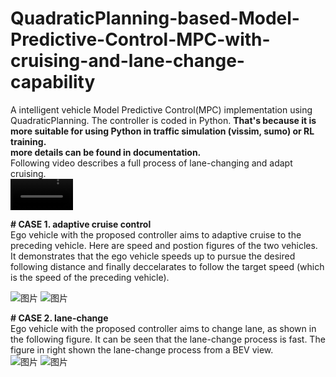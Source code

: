 # QuadraticPlanning-based-Model-Predictive-Control-MPC-with-cruising-and-lane-change-capability
A intelligent vehicle Model Predictive Control(MPC) implementation using QuadraticPlanning. The controller is coded in Python. **That's because it is more suitable for using Python in traffic simulation (vissim, sumo) or RL training.**  
**more details can be found in documentation.**  
Following video describes a full process of lane-changing and adapt cruising.  
<video src='https://github.com/zhexilian/QuadraticPlanning-based-Model-Predictive-Control-MPC-/assets/148358711/3dbdeba2-2151-485a-a6ea-15d7aa25f9ba' width=100/>   
  
**# CASE 1. adaptive cruise control**  
Ego vehicle with the proposed controller aims to adaptive cruise to the preceding vehicle. Here are speed and postion figures of the two vehicles. It demonstrates that the ego vehicle speeds up to pursue the desired following distance and finally deccelarates to follow the target speed (which is the speed of the preceding vehicle).  

![图片](https://github.com/zhexilian/QuadraticPlanning-based-Model-Predictive-Control-MPC-/assets/148358711/dc21112f-8b0d-480a-82b1-2612bbeed037) ![图片](https://github.com/zhexilian/QuadraticPlanning-based-Model-Predictive-Control-MPC-/assets/148358711/28d0a5a0-cff9-44d5-b5bc-2f68f08a8aa2)

**# CASE 2. lane-change**  
Ego vehicle with the proposed controller aims to change lane, as shown in the following figure. It can be seen that the lane-change process is fast. The figure in right shown the lane-change process from a BEV view.    
![图片](https://github.com/zhexilian/QuadraticPlanning-based-Model-Predictive-Control-MPC-/assets/148358711/cfaa969f-2037-434c-a3ca-6655f01d3750) ![图片](https://github.com/zhexilian/QuadraticPlanning-based-Model-Predictive-Control-MPC-/assets/148358711/fa46af7b-1200-43cf-b227-de65f59d4ebe)




